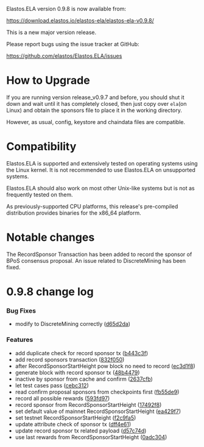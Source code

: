 Elastos.ELA version 0.9.8 is now available from:

  <https://download.elastos.io/elastos-ela/elastos-ela-v0.9.8/>

This is a new major version release.

Please report bugs using the issue tracker at GitHub:

  <https://github.com/elastos/Elastos.ELA/issues>

How to Upgrade
==============

If you are running version release_v0.9.7 and before, you should shut it down
and wait until it has completely closed, then just copy over `ela`(on Linux) 
and obtain the sponsors file to place it in the working directory.

However, as usual, config, keystore and chaindata files are compatible.

Compatibility
==============

Elastos.ELA is supported and extensively tested on operating systems
using the Linux kernel. It is not recommended to use Elastos.ELA on
unsupported systems.

Elastos.ELA should also work on most other Unix-like systems but is not
as frequently tested on them.

As previously-supported CPU platforms, this release's pre-compiled
distribution provides binaries for the x86_64 platform.

Notable changes
===============

The RecordSponsor Transaction has been added to record the sponsor of BPoS consensus proposal.
An issue related to DiscreteMining has been fixed.

0.9.8 change log
=================

### Bug Fixes

* modify to DiscreteMining correctly ([d65d2da](https://github.com/elastos/Elastos.ELA/commit/d65d2da68e044d40c5a06177e248d99f2f848709))

### Features

* add duplicate check for record sponsor tx ([b443c3f](https://github.com/elastos/Elastos.ELA/commit/b443c3f17044e670ca5e29263ac8f3d0bbebb47c))
* add record sponsors transaction ([832f050](https://github.com/elastos/Elastos.ELA/commit/832f050d235ced56fcdc23ac0769027c4b85c550))
* after RecordSponsorStartHeight pow block no need to record ([ec3d1f8](https://github.com/elastos/Elastos.ELA/commit/ec3d1f8aea57e99bf1ea7624f5b8848fd5966c41))
* generate block with record sponsor tx ([48b4479](https://github.com/elastos/Elastos.ELA/commit/48b447995fd40bd5443613f745041fb1bd223348))
* inactive by sponsor from cache and confirm ([2637cfb](https://github.com/elastos/Elastos.ELA/commit/2637cfb6a27338857b4293506c1208dcb56228b0))
* let test cases pass ([cebc312](https://github.com/elastos/Elastos.ELA/commit/cebc312739f632161e03f33998183d94c9ed3325))
* read confirm proposal sponsors from checkpoints first ([fb55de9](https://github.com/elastos/Elastos.ELA/commit/fb55de98b2e2b5eaa4783ad320c0357a8c48067d))
* record all possible rewards ([593fd97](https://github.com/elastos/Elastos.ELA/commit/593fd97675874ff69c0f78713c3e6d743f322d14))
* record sponsor from RecordSponsorStartHeight ([17492f8](https://github.com/elastos/Elastos.ELA/commit/17492f83c06618ccae903d4540d413999a951500))
* set default value of mainnet RecordSponsorStartHeight ([ea429f7](https://github.com/elastos/Elastos.ELA/commit/ea429f7409a41b4fb9e029ee5e00bcdf540f0bf3))
* set testnet RecordSponsorStartHeight ([f2c9fa5](https://github.com/elastos/Elastos.ELA/commit/f2c9fa5e7c753ec2d54b17e3c894fe9b36eb8ea4))
* update attribute check of sponsor tx ([dff4e61](https://github.com/elastos/Elastos.ELA/commit/dff4e617eeb0c66b93afae6397340eaa473acef1))
* update record sponsor tx related payload ([d57c74d](https://github.com/elastos/Elastos.ELA/commit/d57c74d1fd2778f22acf25c1f535235b180c3676))
* use last rewards from RecordSponsorStartHeight ([0adc304](https://github.com/elastos/Elastos.ELA/commit/0adc3047dab3c78f033f477d93bc190f4e2f1af4))
